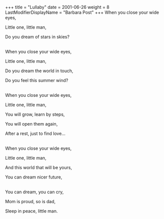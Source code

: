 +++
title = "Lullaby"
date = 2001-06-26
weight = 8
LastModifierDisplayName = "Barbara Post"
+++
When you close your wide eyes,

Little one, little man,

Do you dream of stars in skies?

 \
When you close your wide eyes,

Little one, little man,

Do you dream the world in touch,

Do you feel this summer wind?

 \
When you close your wide eyes,

Little one, little man,

You will grow, learn by steps,

You will open them again,

After a rest, just to find love...

 \
When you close your wide eyes,

Little one, little man,

And this world that will be yours,

You can dream nicer future,

 \
You can dream, you can cry,

Mom is proud, so is dad,

Sleep in peace, little man.
